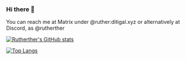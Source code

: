 ### Hi there 👋 

You can reach me at Matrix under @ruther:ditigal.xyz or alternatively at Discord, as @rutherther

[![Rutherther's GitHub stats](https://github-readme-stats.vercel.app/api?username=rutherther)](https://github.com/anuraghazra/github-readme-stats)

[![Top Langs](https://github-readme-stats.vercel.app/api/top-langs/?username=rutherther)](https://github.com/anuraghazra/github-readme-stats)

